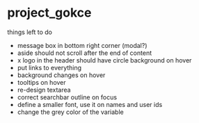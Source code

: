 # project_gokce

things left to do

- message box in bottom right corner (modal?)
- aside should not scroll after the end of content
- x logo in the header should have circle background on hover
- put links to everything
- background changes on hover
- tooltips on hover
- re-design textarea
- correct searchbar outline on focus
- define a smaller font, use it on names and user ids
- change the grey color of the variable